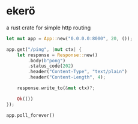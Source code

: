# ekerö
a rust crate for simple http routing

```rust
let mut app = App::new("0.0.0.0:8000", 20, ());

app.get("/ping", |mut ctx| {
    let response = Response::new()
        .body(b"pong")
        .status_code(202)
        .header("Content-Type", "text/plain")
        .header("Content-Length", 4);

    response.write_to(&mut ctx)?;

    Ok(())
});

app.poll_forever()
```
